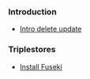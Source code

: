 

### Introduction

* [Intro delete update](insert_delete_intro)




### Triplestores

* [Install Fuseki](fuseki_install)


